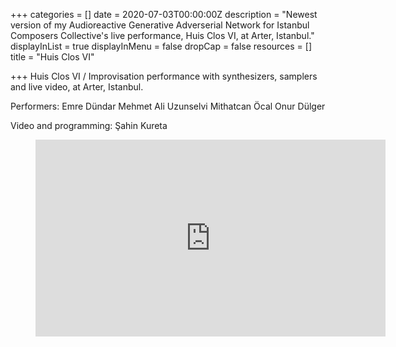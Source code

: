 +++
categories = []
date = 2020-07-03T00:00:00Z
description = "Newest version of my Audioreactive Generative Adverserial Network for Istanbul Composers Collective's live performance, Huis Clos VI, at Arter, Istanbul."
displayInList = true
displayInMenu = false
dropCap = false
resources = []
title = "Huis Clos VI"

+++
Huis Clos VI / Improvisation performance with synthesizers, samplers and live video, at Arter, Istanbul.

Performers:
Emre Dündar
Mehmet Ali Uzunselvi
Mithatcan Öcal
Onur Dülger

Video and programming:
Şahin Kureta

<!-- blank line -->
<figure class="video_container"> <iframe width="560" height="315" src="https://www.youtube.com/embed/VfTmGncCO-k" frameborder="0" allowfullscreen="true"> </iframe> </figure>
<!-- blank line -->